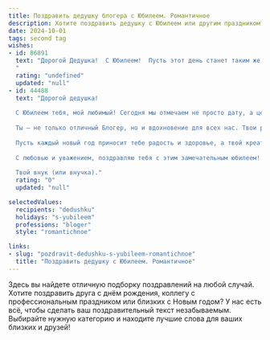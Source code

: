 ```yaml
---
title: Поздравить дедушку блогера с Юбилеем. Романтичное
description: Хотите поздравить дедушку с Юбилеем или другим праздником? Наш ИИ создаст незабываемое поздравление, а вы обязательно выделитесь среди других.  
date: 2024-10-01
tags: second tag
wishes:
- id: 86891
  text: "Дорогой Дедушка!  С Юбилеем!  Пусть этот день станет таким же ярким и незабываемым, как и все истории, что ты так виртуозно рассказываешь в своем блоге.  Твой талант, твоя искренность, твоя любовь к жизни – это бесконечный источник вдохновения для всех нас.  Пусть каждый новый день приносит тебе радость, счастье и  спокойствие, а  твоя аудитория будет расти  с каждым твоим  волнующим постом.  Мы тебя очень любим!
  "
  rating: "undefined"
  updated: "null"
- id: 44488
  text: "Дорогой дедушка!
  
  С Юбилеем тебя, мой любимый! Сегодня мы отмечаем не просто дату, а целую жизнь, наполненную удивительными моментами, яркими эмоциями и мудростью, которую ты щедро делишь с нами.
  
  Ты — не только отличный Блогер, но и вдохновение для всех нас. Твои рассказы о жизни, приключениях и любви украшают наши дни, заставляют мечтать и видеть мир в новых красках. Твой талант делиться моментами делает жизнь ярче, а твоя забота о каждом из нас создает тепло и уют в нашем сердце.
  
  Пусть каждый новый год приносит тебе радость и здоровье, а твой креативный дух продолжает раскрашивать мир вокруг. Желаю тебе бесконечного вдохновения, удивительных идей и потрясающих историй, которые ждут своего часа, чтобы быть рассказанными.
  
  С любовью и уважением, поздравляю тебя с этим замечательным юбилеем! Пусть каждый миг будет наполнен счастьем и светом!
  
  Твой внук (или внучка)."
  rating: "0"
  updated: "null"

selectedValues:
  recipients: "dedushku"
  holidays: "s-yubileem"
  professions: "bloger"
  style: "romantichnoe"

links:
- slug: "pozdravit-dedushku-s-yubileem-romantichnoe"
  title: "Поздравить дедушку с Юбилеем. Романтичное"
---
```


Здесь вы найдете отличную подборку поздравлений на любой случай. 
Хотите поздравить друга с днём рождения, коллегу с профессиональным праздником или близких с Новым годом? У нас есть всё, чтобы сделать ваш поздравительный текст незабываемым. Выбирайте нужную категорию и находите лучшие слова для ваших близких и друзей!
